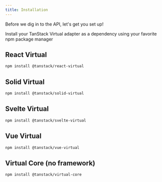 ```yaml
---
title: Installation
---
```


Before we dig in to the API, let's get you set up!

Install your TanStack Virtual adapter as a dependency using your favorite npm package manager

## React Virtual

```bash
npm install @tanstack/react-virtual
```

## Solid Virtual

```bash
npm install @tanstack/solid-virtual
```

## Svelte Virtual

```bash
npm install @tanstack/svelte-virtual
```

## Vue Virtual

```bash
npm install @tanstack/vue-virtual
```

## Virtual Core (no framework)

```bash
npm install @tanstack/virtual-core
```
